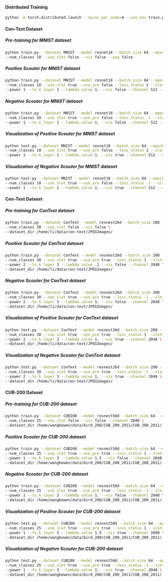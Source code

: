 #### Distributed Training
```bash
python -m torch.distributed.launch --nproc_per_node=4 --use_env train.py --world_size 4
```

#### Con-Text Dataset

##### Pre-training for MNIST dataset
```bash
python train.py --dataset MNIST --model resnet18 --batch_size 64 --epochs 10 \
--num_classes 10 --use_slot false --vis false --aug false
```

##### Positive Scouter for MNIST dataset
```bash
python train.py --dataset MNIST --model resnet18 --batch_size 64 --epochs 10 \
--num_classes 10 --use_slot true --use_pre false --loss_status 1 --slots_per_class 2 \
--power 1 --to_k_layer 1 --lambda_value 1. --vis false --channel 512 --aug false
```

##### Negative Scouter for MNIST dataset
```bash
python train.py --dataset MNIST --model resnet18 --batch_size 64 --epochs 10 \
--num_classes 10 --use_slot true --use_pre false --loss_status -1 --slots_per_class 3 \
--power 1 --to_k_layer 1 --lambda_value 1. --vis false --channel 512 --aug false
```

##### Visualization of Positive Scouter for MNIST dataset
```bash
python test.py --dataset MNIST --model resnet18 --batch_size 64 --epochs 10 \
--num_classes 10 --use_slot true --use_pre false --loss_status 1 --slots_per_class 2 \
--power 1 --to_k_layer 1 --lambda_value 1. --vis true --channel 512 --aug false
```

##### Visualization of Negative Scouter for MNIST dataset
```bash
python test.py --dataset MNIST --model resnet18 --batch_size 64 --epochs 10 \
--num_classes 10 --use_slot true --use_pre false --loss_status -1 --slots_per_class 3 \
--power 1 --to_k_layer 1 --lambda_value 1. --vis true --channel 512 --aug false
```

#### Con-Text Dataset

##### Pre-training for ConText dataset
```bash
python train.py --dataset ConText --model resnest26d --batch_size 200 --epochs 100 \
--num_classes 30 --use_slot false --vis false \
--dataset_dir /home/li/data/con-text/JPEGImages/
```

##### Positive Scouter for ConText dataset
```bash
python train.py --dataset ConText --model resnest26d --batch_size 200 --epochs 100 \
--num_classes 30 --use_slot true --use_pre true --loss_status 1 --slots_per_class 3 \
--power 2 --to_k_layer 3 --lambda_value .2 --vis false --channel 2048 \
--dataset_dir /home/li/data/con-text/JPEGImages/
```

##### Negative Scouter for ConText dataset
```bash
python train.py --dataset ConText --model resnest26d --batch_size 200 --epochs 100 \
--num_classes 30 --use_slot true --use_pre true --loss_status -1 --slots_per_class 3 \
--power 2 --to_k_layer 3 --lambda_value 1. --vis false --channel 2048 \
--dataset_dir /home/li/data/con-text/JPEGImages/
```

##### Visualization of Positive Scouter for ConText dataset
```bash
python test.py --dataset ConText --model resnest26d --batch_size 200 --epochs 100 \
--num_classes 30 --use_slot true --use_pre true --loss_status 1 --slots_per_class 3 \
--power 2 --to_k_layer 3 --lambda_value 1. --vis true --channel 2048 \
--dataset_dir /home/li/data/con-text/JPEGImages/
```

##### Visualization of Negative Scouter for ConText dataset
```bash
python test.py --dataset ConText --model resnest26d --batch_size 200 --epochs 100 \
--num_classes 30 --use_slot true --use_pre true --loss_status -1 --slots_per_class 3 \
--power 2 --to_k_layer 3 --lambda_value 1. --vis true --channel 2048 \
--dataset_dir /home/li/data/con-text/JPEGImages/
```

#### CUB-200 Dataset
##### Pre-training for CUB-200 dataset
```bash
python train.py --dataset CUB200 --model resnest50d --batch_size 64 --epochs 150 \
--num_classes 25 --use_slot false --vis false --channel 2048 \
--dataset_dir /home/wangbowen/data/bird_200/CUB_200_2011/CUB_200_2011/
```

##### Positive Scouter for CUB-200 dataset
```bash
python train.py --dataset CUB200 --model resnest50d --batch_size 64 --epochs 150 \
--num_classes 25 --use_slot true --use_pre true --loss_status 1 --slots_per_class 1 \
--power 1 --to_k_layer 3 --lambda_value 1.5 --vis false --channel 2048 \
--dataset_dir /home/wangbowen/data/bird_200/CUB_200_2011/CUB_200_2011/
```

##### Negative Scouter for CUB-200 dataset
```bash
python train.py --dataset CUB200 --model resnest50d --batch_size 64 --epochs 150 \
--num_classes 25 --use_slot true --use_pre true --loss_status -1 --slots_per_class 1 \
--power 1 --to_k_layer 3 --lambda_value 1. --vis false --channel 2048 \
--dataset_dir /home/wangbowen/data/bird_200/CUB_200_2011/CUB_200_2011/
```

##### Visualization of Positive Scouter for CUB-200 dataset
```bash
python test.py --dataset CUB200 --model resnest50d --batch_size 64 --epochs 150 \
--num_classes 25 --use_slot true --use_pre true --loss_status 1 --slots_per_class 1 \
--power 1 --to_k_layer 3 --lambda_value 1.5 --vis true --channel 2048 \
--dataset_dir /home/wangbowen/data/bird_200/CUB_200_2011/CUB_200_2011/
```

##### Visualization of Negative Scouter for CUB-200 dataset
```bash
python test.py --dataset CUB200 --model resnest50d --batch_size 64 --epochs 150 \
--num_classes 25 --use_slot true --use_pre true --loss_status -1 --slots_per_class 1 \
--power 1 --to_k_layer 3 --lambda_value 1. --vis true --channel 2048 \
--dataset_dir /home/wangbowen/data/bird_200/CUB_200_2011/CUB_200_2011/
```